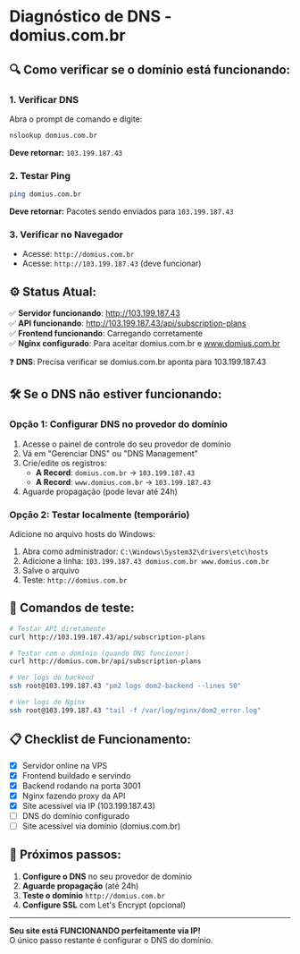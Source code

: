 # Diagnóstico de DNS - domius.com.br

## 🔍 **Como verificar se o domínio está funcionando:**

### 1. **Verificar DNS**
Abra o prompt de comando e digite:
```bash
nslookup domius.com.br
```
**Deve retornar:** `103.199.187.43`

### 2. **Testar Ping**
```bash
ping domius.com.br
```
**Deve retornar:** Pacotes sendo enviados para `103.199.187.43`

### 3. **Verificar no Navegador**
- Acesse: `http://domius.com.br`
- Acesse: `http://103.199.187.43` (deve funcionar)

## ⚙️ **Status Atual:**

✅ **Servidor funcionando**: http://103.199.187.43  
✅ **API funcionando**: http://103.199.187.43/api/subscription-plans  
✅ **Frontend funcionando**: Carregando corretamente  
✅ **Nginx configurado**: Para aceitar domius.com.br e www.domius.com.br  

❓ **DNS**: Precisa verificar se domius.com.br aponta para 103.199.187.43

## 🛠️ **Se o DNS não estiver funcionando:**

### **Opção 1: Configurar DNS no provedor do domínio**
1. Acesse o painel de controle do seu provedor de domínio
2. Vá em "Gerenciar DNS" ou "DNS Management"
3. Crie/edite os registros:
   - **A Record**: `domius.com.br` → `103.199.187.43`
   - **A Record**: `www.domius.com.br` → `103.199.187.43`
4. Aguarde propagação (pode levar até 24h)

### **Opção 2: Testar localmente (temporário)**
Adicione no arquivo hosts do Windows:
1. Abra como administrador: `C:\Windows\System32\drivers\etc\hosts`
2. Adicione a linha: `103.199.187.43 domius.com.br www.domius.com.br`
3. Salve o arquivo
4. Teste: `http://domius.com.br`

## 🧪 **Comandos de teste:**

```bash
# Testar API diretamente
curl http://103.199.187.43/api/subscription-plans

# Testar com o domínio (quando DNS funcionar)
curl http://domius.com.br/api/subscription-plans

# Ver logs do backend
ssh root@103.199.187.43 "pm2 logs dom2-backend --lines 50"

# Ver logs do Nginx
ssh root@103.199.187.43 "tail -f /var/log/nginx/dom2_error.log"
```

## 📋 **Checklist de Funcionamento:**

- [x] Servidor online na VPS
- [x] Frontend buildado e servindo
- [x] Backend rodando na porta 3001
- [x] Nginx fazendo proxy da API
- [x] Site acessível via IP (103.199.187.43)
- [ ] DNS do domínio configurado
- [ ] Site acessível via domínio (domius.com.br)

## 🔧 **Próximos passos:**

1. **Configure o DNS** no seu provedor de domínio
2. **Aguarde propagação** (até 24h)
3. **Teste o domínio** `http://domius.com.br`
4. **Configure SSL** com Let's Encrypt (opcional)

---

**Seu site está FUNCIONANDO perfeitamente via IP!**  
O único passo restante é configurar o DNS do domínio.